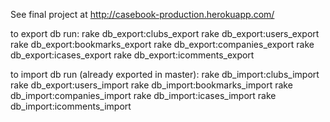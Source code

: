 See final project at
http://casebook-production.herokuapp.com/

to export db run:
rake db_export:clubs_export
rake db_export:users_export
rake db_export:bookmarks_export
rake db_export:companies_export
rake db_export:icases_export
rake db_export:icomments_export


to import db run (already exported in master):
rake db_import:clubs_import
rake db_export:users_import
rake db_import:bookmarks_import
rake db_import:companies_import
rake db_import:icases_import
rake db_import:icomments_import

